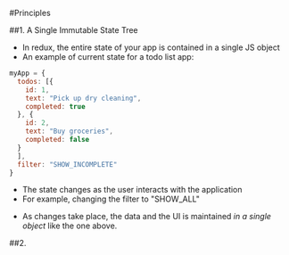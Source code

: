 #Principles

##1. A Single Immutable State Tree
* In redux, the entire state of your app is contained in a single JS object
* An example of current state for a todo list app:
```javascript
myApp = {
  todos: [{
    id: 1,
    text: "Pick up dry cleaning",
    completed: true
  }, {
    id: 2,
    text: "Buy groceries",
    completed: false
  }
  ],
  filter: "SHOW_INCOMPLETE"
}
```
  - The state changes as the user interacts with the application
  - For example, changing the filter to "SHOW_ALL"
* As changes take place, the data and the UI is maintained *in a single object* like the one above.

##2.
